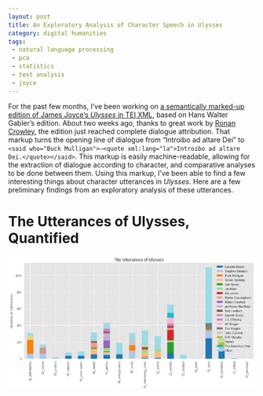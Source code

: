 ```yaml
---
layout: post
title: An Exploratory Analysis of Character Speech in Ulysses
category: digital humanities
tags:
 - natural language processing
 - pca
 - statistics
 - text analysis
 - joyce
---
```


For the past few months, I’ve been working on [a semantically marked-up edition of James Joyce’s _Ulysses_ in TEI XML](https://github.com/JonathanReeve/corpus-joyce-ulysses-tei), based on Hans Walter Gabler’s edition. About two weeks ago, thanks to great work by [Ronan Crowley](http://uni-passau.academia.edu/RonanCrowley), the edition just reached complete dialogue attribution. That markup turns the opening line of dialogue from “Introibo ad altare Dei” to `<said who="Buck Mulligan">―<quote xml:lang="la">Introibo ad altare Dei.</quote></said>`. This markup is easily machine-readable, allowing for the extraction of dialogue according to character, and comparative analyses to be done between them. Using this markup, I’ve been able to find a few interesting things about character utterances in _Ulysses_. Here are a few preliminary findings from an exploratory analysis of these utterances. 

# The Utterances of Ulysses, Quantified

![Utterances of Ulysses](/images/ulysses-characters/utterances.png)
